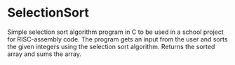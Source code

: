 # SelectionSort
Simple selection sort algorithm program in C to be used in a school project for RISC-assembly code.
The program gets an input from the user and sorts the given integers using the selection sort algorithm.
Returns the sorted array and sums the array.
